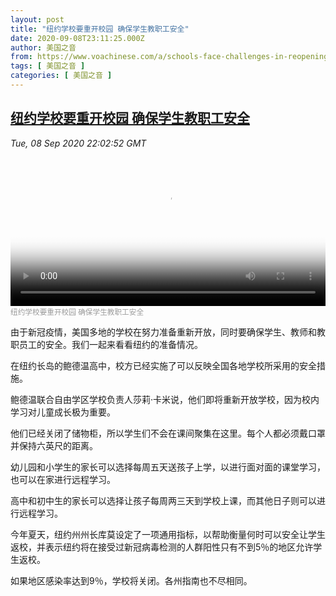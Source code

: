 ```yaml
---
layout: post
title: "纽约学校要重开校园 确保学生教职工安全"
date: 2020-09-08T23:11:25.000Z
author: 美国之音
from: https://www.voachinese.com/a/schools-face-challenges-in-reopening-20200908/5575830.html
tags: [ 美国之音 ]
categories: [ 美国之音 ]
---
```

<!--1599606685000-->
[纽约学校要重开校园 确保学生教职工安全](https://www.voachinese.com/a/schools-face-challenges-in-reopening-20200908/5575830.html)
------

<div>
<div><i>Tue, 08 Sep 2020 22:02:52 GMT</i></div><video poster="https://images.weserv.nl?url=gdb.voanews.com/b97a6b6a-c162-4f63-9935-5d10896f95d3_tv_r1_s_w900.jpg" src="https://av.voanews.com/Videoroot/Pangeavideo/2020/09/b/b9/b97a6b6a-c162-4f63-9935-5d10896f95d3_240p.mp4" style="width:100%" controls></video><div><small style="color: #999;">纽约学校要重开校园  确保学生教职工安全</small></div><p>由于新冠疫情，美国多地的学校在努力准备重新开放，同时要确保学生、教师和教职员工的安全。我们一起来看看纽约的准备情况。</p><p>在纽约长岛的鲍德温高中，校方已经实施了可以反映全国各地学校所采用的安全措施。</p><p>鲍德温联合自由学区学校负责人莎莉·卡米说，他们即将重新开放学校，因为校内学习对儿童成长极为重要。</p><p>他们已经关闭了储物柜，所以学生们不会在课间聚集在这里。每个人都必须戴口罩并保持六英尺的距离。</p><p>幼儿园和小学生的家长可以选择每周五天送孩子上学，以进行面对面的课堂学习，也可以在家进行远程学习。</p><p>高中和初中生的家长可以选择让孩子每周两三天到学校上课，而其他日子则可以进行远程学习。</p><p>今年夏天，纽约州州长库莫设定了一项通用指标，以帮助衡量何时可以安全让学生返校，并表示纽约将在接受过新冠病毒检测的人群阳性只有不到5％的地区允许学生返校。</p><p>如果地区感染率达到9％，学校将关闭。各州指南也不尽相同。</p>
</div>
